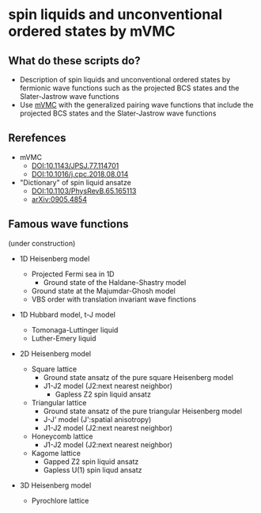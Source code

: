 # spin liquids and unconventional ordered states by mVMC

## What do these scripts do?

* Description of spin liquids and unconventional ordered states by fermionic wave functions such as the projected BCS states and the Slater-Jastrow wave functions
* Use [mVMC](https://github.com/issp-center-dev/mVMC) with the generalized pairing wave functions that include the projected BCS states and the Slater-Jastrow wave functions

## Rerefences

* mVMC
  * [DOI:10.1143/JPSJ.77.114701](https://doi.org/10.1143/JPSJ.77.114701)
  * [DOI:10.1016/j.cpc.2018.08.014](https://doi.org/10.1016/j.cpc.2018.08.014)
* "Dictionary" of spin liquid ansatze
  * [DOI:10.1103/PhysRevB.65.165113](https://doi.org/10.1103/PhysRevB.65.165113)
  * [arXiv:0905.4854](https://arxiv.org/abs/0905.4854)

## Famous wave functions

(under construction)

* 1D Heisenberg model
  * Projected Fermi sea in 1D
    * Ground state of the Haldane-Shastry model
  * Ground state at the Majumdar-Ghosh model
  * VBS order with translation invariant wave finctions

* 1D Hubbard model, t-J model
  * Tomonaga-Luttinger liquid
  * Luther-Emery liquid

* 2D Heisenberg model
  * Square lattice
    * Ground state ansatz of the pure square Heisenberg model
    * J1-J2 model (J2:next nearest neighbor)
      * Gapless Z2 spin liquid ansatz
  * Triangular lattice
    * Ground state ansatz of the pure triangular Heisenberg model
    * J-J' model (J':spatial anisotropy)
    * J1-J2 model (J2:next nearest neighbor)
  * Honeycomb lattice
    * J1-J2 model (J2:next nearest neighbor)
  * Kagome lattice
    * Gapped Z2 spin liquid ansatz
    * Gapless U(1) spin liqud ansatz

* 3D Heisenberg model
  * Pyrochlore lattice
